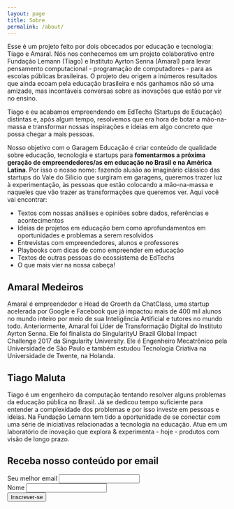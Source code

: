 ```yaml
---
layout: page
title: Sobre
permalink: /about/
---
```


Esse é um projeto feito por dois obcecados por educação e tecnologia: Tiago e Amaral. Nós nos conhecemos em um projeto colaborativo entre Fundação Lemann (Tiago) e Instituto Ayrton Senna (Amaral) para levar pensamento computacional - programação de computadores - para as escolas públicas brasileiras. O projeto deu origem a inúmeros resultados que ainda ecoam pela educação brasileira e nós ganhamos não só uma amizade, mas incontáveis conversas sobre as inovações que estão por vir no ensino.

Tiago e eu acabamos empreendendo em EdTechs (Startups de Educação) distintas e, após algum tempo, resolvemos que era hora de botar a mão-na-massa e transformar nossas inspirações e ideias em algo concreto que possa chegar a mais pessoas.

Nosso objetivo com o Garagem Educação é criar conteúdo de qualidade sobre educação, tecnologia e startups para **fomentarmos a próxima geração de empreendedores/as em educação no Brasil e na América Latina**. Por isso o nosso nome: fazendo alusão ao imaginário clássico das startups do Vale do Silício que surgiram em garagens, queremos trazer luz à experimentação, às pessoas que estão colocando a mão-na-massa e naqueles que vão trazer as transformações que queremos ver. Aqui você vai encontrar:

- Textos com nossas análises e opiniões sobre dados, referências e acontecimentos
- Ideias de projetos em educação bem como aprofundamentos em oportunidades e problemas a serem resolvidos
- Entrevistas com empreendedores, alunos e professores
- Playbooks com dicas de como empreender em educação
- Textos de outras pessoas do ecossistema de EdTechs
- O que mais vier na nossa cabeça!

## Amaral Medeiros

Amaral é empreendedor e Head de Growth da ChatClass, uma startup acelerada por Google e Facebook que já impactou mais de 400 mil alunos no mundo inteiro por meio de sua Inteligência Artificial e tutores no mundo todo. Anteriormente, Amaral foi Líder de Transformação Digital do Instituto Ayrton Senna. Ele foi finalista do SingularityU Brazil Global Impact Challenge 2017 da Singularity University. Ele é Engenheiro Mecatrônico pela Universidade de São Paulo e também estudou Tecnologia Criativa na Universidade de Twente, na Holanda.

## Tiago Maluta 

Tiago é um engenheiro da computação tentando resolver alguns problemas da educação pública no Brasil. Já se dedicou tempo suficiente para entender a complexidade dos problemas e por isso investe em pessoas e ideias. Na Fundação Lemann tem tido a oportunidade de se conectar com uma série de iniciativas relacionadas a tecnologia na educação. Atua em um laboratório de inovação que explora & experimenta - hoje - produtos com visão de longo prazo.

<!--kg-card-begin: html--><!-- Begin Mailchimp Signup Form --><link href="//cdn-images.mailchimp.com/embedcode/classic-10_7.css" rel="stylesheet" type="text/css"><style type="text/css">
	#mc_embed_signup{background:#25D366; clear:left; font-size:18px; font-family:Helvetica, sans-serif; color:#fff }
	/* Add your own Mailchimp form style overrides in your site stylesheet or in this style block.
	   We recommend moving this block and the preceding CSS link to the HEAD of your HTML file. */
</style>
<form action="https://gmail.us9.list-manage.com/subscribe/post?u=151e03d22f9b3f8c27a94a8f1&amp;id=66b66aafa1" method="post" id="mc-embedded-subscribe-form" name="mc-embedded-subscribe-form" class="validate" target="_blank" novalidate>
    <div id="mc_embed_signup_scroll">
	<h2>Receba nosso conteúdo por email</h2>
   
<div class="mc-field-group">
	<label for="mce-EMAIL">Seu melhor email </label>
	<input type="email" value="" name="EMAIL" class="required email" id="mce-EMAIL">
</div>
<div class="mc-field-group">
	<label for="mce-FNAME">Nome </label>
	<input type="text" value="" name="FNAME" class="" id="mce-FNAME">
</div>
	<div id="mce-responses" class="clear">
		<div class="response" id="mce-error-response" style="display:none"></div>
		<div class="response" id="mce-success-response" style="display:none"></div>
	</div> <!-- real people should not fill this in and expect good things - do not remove this or risk form bot signups-->
    <div style="position: absolute; left: -5000px;" aria-hidden="true"><input type="text" name="b_151e03d22f9b3f8c27a94a8f1_66b66aafa1" tabindex="-1" value=""></div>
    <div class="clear"><input type="submit" value="Inscrever-se" name="subscribe" id="mc-embedded-subscribe" background-color="#25D366" class="button"></div>
    </div>
</form>
<script type="text/javascript" src="//s3.amazonaws.com/downloads.mailchimp.com/js/mc-validate.js"></script><script type="text/javascript">(function($) {window.fnames = new Array(); window.ftypes = new Array();fnames[0]='EMAIL';ftypes[0]='email';fnames[1]='FNAME';ftypes[1]='text'; /**
 * Translated default messages for the $ validation plugin.
 * Locale: PT_PT
 */
$.extend($.validator.messages, {
	required: "Campo de preenchimento obrigat&oacute;rio.",
	remote: "Por favor, corrija este campo.",
	email: "Por favor, introduza um endere&ccedil;o eletr&oacute;nico v&aacute;lido.",
	url: "Por favor, introduza um URL v&aacute;lido.",
	date: "Por favor, introduza uma data v&aacute;lida.",
	dateISO: "Por favor, introduza uma data v&aacute;lida (ISO).",
	number: "Por favor, introduza um n&uacute;mero v&aacute;lido.",
	digits: "Por favor, introduza apenas d&iacute;gitos.",
	creditcard: "Por favor, introduza um n&uacute;mero de cart&atilde;o de cr&eacute;dito v&aacute;lido.",
	equalTo: "Por favor, introduza de novo o mesmo valor.",
	accept: "Por favor, introduza um ficheiro com uma extens&atilde;o v&aacute;lida.",
	maxlength: $.validator.format("Por favor, n&atilde;o introduza mais do que {0} caracteres."),
	minlength: $.validator.format("Por favor, introduza pelo menos {0} caracteres."),
	rangelength: $.validator.format("Por favor, introduza entre {0} e {1} caracteres."),
	range: $.validator.format("Por favor, introduza um valor entre {0} e {1}."),
	max: $.validator.format("Por favor, introduza um valor menor ou igual a {0}."),
	min: $.validator.format("Por favor, introduza um valor maior ou igual a {0}.")
});}(jQuery));var $mcj = jQuery.noConflict(true);</script><!--End mc_embed_signup--><!--kg-card-end: html-->